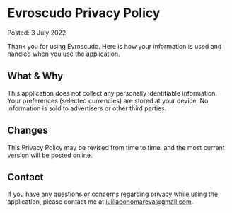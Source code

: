 # Evroscudo Privacy Policy
Posted: 3 July 2022

Thank you for using Evroscudo. Here is how your information is used and handled when you use the application.
## What & Why
This application does not collect any personally identifiable information.
Your preferences (selected currencies) are stored at your device.
No information is sold to advertisers or other third parties.
## Changes
This Privacy Policy may be revised from time to time, and the most current version will be posted online.
## Contact
If you have any questions or concerns regarding privacy while using the application, please contact me at iuliiaponomareva@gmail.com.